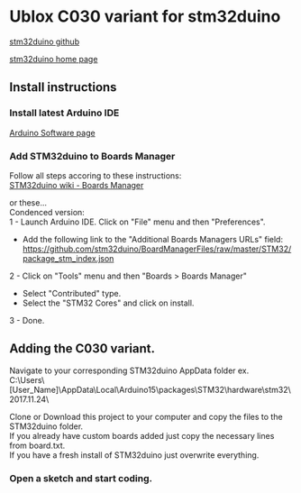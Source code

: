 # Ublox C030 variant for stm32duino

[stm32duino github](https://github.com/stm32duino)  

[stm32duino home page](http://www.stm32duino.com/)

## Install instructions
### Install latest Arduino IDE
[Arduino Software page](https://www.arduino.cc/en/Main/Software)

### Add STM32duino to Boards Manager
Follow all steps accoring to these instructions:  
[STM32duino wiki - Boards Manager](https://github.com/stm32duino/wiki/wiki/Boards-Manager)  

or these...  
Condenced version:  
1 - Launch Arduino IDE. Click on "File" menu and then "Preferences".  
  - Add the following link to the "Additional Boards Managers URLs" field:
  https://github.com/stm32duino/BoardManagerFiles/raw/master/STM32/package_stm_index.json

2 - Click on "Tools" menu and then "Boards > Boards Manager"
  - Select "Contributed" type.
  - Select the "STM32 Cores" and click on install.  

3 - Done.

## Adding the C030 variant.
Navigate to your corresponding STM32duino AppData folder ex.  
C:\Users\\[User_Name]\AppData\Local\Arduino15\packages\STM32\hardware\stm32\2017.11.24\

Clone or Download this project to your computer and copy the files to the STM32duino folder.  
If you already have custom boards added just copy the necessary lines from board.txt.  
If you have a fresh install of STM32duino just overwrite everything.

### Open a sketch and start coding.
